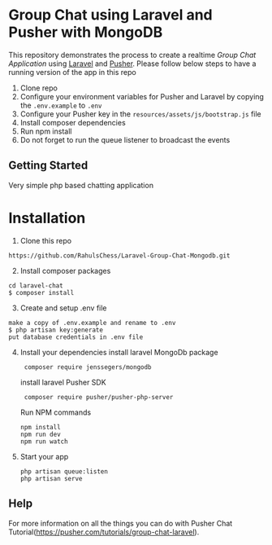 # Group Chat using Laravel and Pusher with MongoDB

This repository demonstrates the process to create a realtime *Group Chat Application* using [Laravel](https://laravel.com/) and [Pusher](https://pusher.com/). Please follow below steps to have a running version of the app in this repo

1. Clone repo
2. Configure your environment variables for Pusher and Laravel by copying the `.env.example` to `.env`
3. Configure your Pusher key in the `resources/assets/js/bootstrap.js` file
4. Install composer dependencies
5. Run npm install
6. Do not forget to run the queue listener to broadcast the events

## Getting Started
Very simple php based chatting application

# Installation
1. Clone this repo
```
https://github.com/RahulsChess/Laravel-Group-Chat-Mongodb.git
```

2. Install composer packages
```
cd laravel-chat
$ composer install
```

3. Create and setup .env file
```
make a copy of .env.example and rename to .env
$ php artisan key:generate
put database credentials in .env file
```


4. Install your dependencies
   install laravel MongoDb package
   ```
    composer require jenssegers/mongodb
    ```
    
     install laravel Pusher SDK
   ```
    composer require pusher/pusher-php-server
    ```
    
    
    Run NPM commands
    ```
    npm install
    npm run dev
    npm run watch
    ```

5. Start your app

    ```
    php artisan queue:listen
    php artisan serve
    ```



## Help

For more information on all the things you can do with Pusher Chat Tutorial(https://pusher.com/tutorials/group-chat-laravel).
